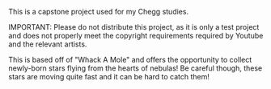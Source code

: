 This is a capstone project used for my Chegg studies. 

IMPORTANT: Please do not distribute this project, as it is only a test project and does not properly meet the copyright requirements required by Youtube and the relevant artists. 

This is based off of "Whack A Mole" and offers the opportunity to collect newly-born stars flying from the hearts of nebulas! Be careful though, these stars are moving quite fast and it can be hard to catch them! 

